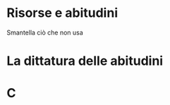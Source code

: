 # Risorse e abitudini

Smantella ciò che non usa

# La dittatura delle abitudini

# C




<!--stackedit_data:
eyJoaXN0b3J5IjpbNzU1ODk0NjY4XX0=
-->